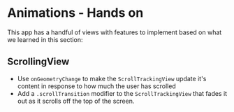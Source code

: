 # Animations - Hands on

This app has a handful of views with features to implement based on what we learned in this section:

## ScrollingView

- Use `onGeometryChange` to make the `ScrollTrackingView` update it's content in response to how much the user has scrolled
- Add a `.scrollTransition` modifier to the `ScrollTrackingView` that fades it out as it scrolls off the top of the screen.
